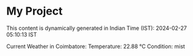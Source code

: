 # My Project

This content is dynamically generated in Indian Time (IST): 2024-02-27 05:10:13 IST


Current Weather in Coimbatore:
Temperature: 22.88 °C
Condition: mist
